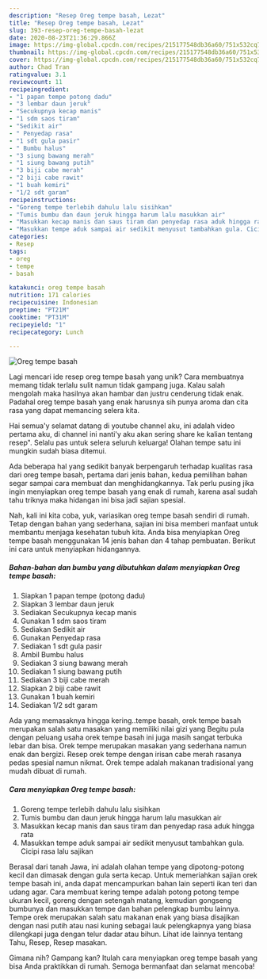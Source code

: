 ```yaml
---
description: "Resep Oreg tempe basah, Lezat"
title: "Resep Oreg tempe basah, Lezat"
slug: 393-resep-oreg-tempe-basah-lezat
date: 2020-08-23T21:36:29.866Z
image: https://img-global.cpcdn.com/recipes/215177548db36a60/751x532cq70/oreg-tempe-basah-foto-resep-utama.jpg
thumbnail: https://img-global.cpcdn.com/recipes/215177548db36a60/751x532cq70/oreg-tempe-basah-foto-resep-utama.jpg
cover: https://img-global.cpcdn.com/recipes/215177548db36a60/751x532cq70/oreg-tempe-basah-foto-resep-utama.jpg
author: Chad Tran
ratingvalue: 3.1
reviewcount: 11
recipeingredient:
- "1 papan tempe potong dadu"
- "3 lembar daun jeruk"
- "Secukupnya kecap manis"
- "1 sdm saos tiram"
- "Sedikit air"
- " Penyedap rasa"
- "1 sdt gula pasir"
- " Bumbu halus"
- "3 siung bawang merah"
- "1 siung bawang putih"
- "3 biji cabe merah"
- "2 biji cabe rawit"
- "1 buah kemiri"
- "1/2 sdt garam"
recipeinstructions:
- "Goreng tempe terlebih dahulu lalu sisihkan"
- "Tumis bumbu dan daun jeruk hingga harum lalu masukkan air"
- "Masukkan kecap manis dan saus tiram dan penyedap rasa aduk hingga rata"
- "Masukkan tempe aduk sampai air sedikit menyusut tambahkan gula. Cicipi rasa lalu sajikan"
categories:
- Resep
tags:
- oreg
- tempe
- basah

katakunci: oreg tempe basah 
nutrition: 171 calories
recipecuisine: Indonesian
preptime: "PT21M"
cooktime: "PT31M"
recipeyield: "1"
recipecategory: Lunch

---
```



![Oreg tempe basah](https://img-global.cpcdn.com/recipes/215177548db36a60/751x532cq70/oreg-tempe-basah-foto-resep-utama.jpg)

Lagi mencari ide resep oreg tempe basah yang unik? Cara membuatnya memang tidak terlalu sulit namun tidak gampang juga. Kalau salah mengolah maka hasilnya akan hambar dan justru cenderung tidak enak. Padahal oreg tempe basah yang enak harusnya sih punya aroma dan cita rasa yang dapat memancing selera kita.

Hai semua&#39;y selamat datang di youtube channel aku, ini adalah video pertama aku, di channel ini nanti&#39;y aku akan sering share ke kalian tentang resep&#34;. Selalu pas untuk selera seluruh keluarga! Olahan tempe satu ini mungkin sudah biasa ditemui.

Ada beberapa hal yang sedikit banyak berpengaruh terhadap kualitas rasa dari oreg tempe basah, pertama dari jenis bahan, kedua pemilihan bahan segar sampai cara membuat dan menghidangkannya. Tak perlu pusing jika ingin menyiapkan oreg tempe basah yang enak di rumah, karena asal sudah tahu triknya maka hidangan ini bisa jadi sajian spesial.


Nah, kali ini kita coba, yuk, variasikan oreg tempe basah sendiri di rumah. Tetap dengan bahan yang sederhana, sajian ini bisa memberi manfaat untuk membantu menjaga kesehatan tubuh kita. Anda bisa menyiapkan Oreg tempe basah menggunakan 14 jenis bahan dan 4 tahap pembuatan. Berikut ini cara untuk menyiapkan hidangannya.

<!--inarticleads1-->

##### Bahan-bahan dan bumbu yang dibutuhkan dalam menyiapkan Oreg tempe basah:

1. Siapkan 1 papan tempe (potong dadu)
1. Siapkan 3 lembar daun jeruk
1. Sediakan Secukupnya kecap manis
1. Gunakan 1 sdm saos tiram
1. Sediakan Sedikit air
1. Gunakan  Penyedap rasa
1. Sediakan 1 sdt gula pasir
1. Ambil  Bumbu halus
1. Sediakan 3 siung bawang merah
1. Sediakan 1 siung bawang putih
1. Sediakan 3 biji cabe merah
1. Siapkan 2 biji cabe rawit
1. Gunakan 1 buah kemiri
1. Sediakan 1/2 sdt garam


Ada yang memasaknya hingga kering..tempe basah, orek tempe basah merupakan salah satu masakan yang memiliki nilai gizi yang Begitu pula dengan peluang usaha orek tempe basah ini juga masih sangat terbuka lebar dan bisa. Orek tempe merupakan masakan yang sederhana namun enak dan bergizi. Resep orek tempe dengan irisan cabe merah rasanya pedas spesial namun nikmat. Orek tempe adalah makanan tradisional yang mudah dibuat di rumah. 

<!--inarticleads2-->

##### Cara menyiapkan Oreg tempe basah:

1. Goreng tempe terlebih dahulu lalu sisihkan
1. Tumis bumbu dan daun jeruk hingga harum lalu masukkan air
1. Masukkan kecap manis dan saus tiram dan penyedap rasa aduk hingga rata
1. Masukkan tempe aduk sampai air sedikit menyusut tambahkan gula. Cicipi rasa lalu sajikan


Berasal dari tanah Jawa, ini adalah olahan tempe yang dipotong-potong kecil dan dimasak dengan gula serta kecap. Untuk memeriahkan sajian orek tempe basah ini, anda dapat mencampurkan bahan lain seperti ikan teri dan udang agar. Cara membuat kering tempe adalah potong potong tempe ukuran kecil, goreng dengan setengah matang, kemudian gongseng bumbunya dan masukkan tempe dan bahan pelengkap bumbu lainnya. Tempe orek merupakan salah satu makanan enak yang biasa disajikan dengan nasi putih atau nasi kuning sebagai lauk pelengkapnya yang biasa dilengkapi juga dengan telur dadar atau bihun. Lihat ide lainnya tentang Tahu, Resep, Resep masakan. 

Gimana nih? Gampang kan? Itulah cara menyiapkan oreg tempe basah yang bisa Anda praktikkan di rumah. Semoga bermanfaat dan selamat mencoba!
